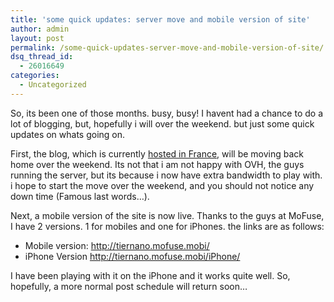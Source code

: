 ```yaml
---
title: 'some quick updates: server move and mobile version of site'
author: admin
layout: post
permalink: /some-quick-updates-server-move-and-mobile-version-of-site/
dsq_thread_id:
  - 26016649
categories:
  - Uncategorized
---
```

So, its been one of those months. busy, busy! I havent had a chance to do a lot of blogging, but, hopefully i will over the weekend. but just some quick updates on whats going on.

First, the blog, which is currently [hosted in France][1], will be moving back home over the weekend. Its not that i am not happy with OVH, the guys running the server, but its because i now have extra bandwidth to play with. i hope to start the move over the weekend, and you should not notice any down time (Famous last words&#8230;).

Next, a mobile version of the site is now live. Thanks to the guys at MoFuse, I have 2 versions. 1 for mobiles and one for iPhones. the links are as follows:

  * Mobile version: <http://tiernano.mofuse.mobi/>
  * iPhone Version <http://tiernano.mofuse.mobi/iPhone/>

I have been playing with it on the iPhone and it works quite well. So, hopefully, a more normal post schedule will return soon&#8230;

 [1]: http://blog.lotas-smartman.net/blog-has-moved-to-france/